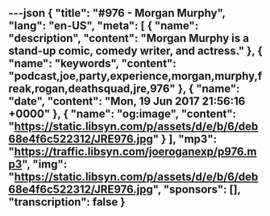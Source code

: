 ---json
{
  "title": "#976 - Morgan Murphy",
  "lang": "en-US",
  "meta": [
    {
      "name": "description",
      "content": "Morgan Murphy is a stand-up comic, comedy writer, and actress."
    },
    {
      "name": "keywords",
      "content": "podcast,joe,party,experience,morgan,murphy,freak,rogan,deathsquad,jre,976"
    },
    {
      "name": "date",
      "content": "Mon, 19 Jun 2017 21:56:16 +0000"
    },
    {
      "name": "og:image",
      "content": "https://static.libsyn.com/p/assets/d/e/b/6/deb68e4f6c522312/JRE976.jpg"
    }
  ],
  "mp3": "https://traffic.libsyn.com/joeroganexp/p976.mp3",
  "img": "https://static.libsyn.com/p/assets/d/e/b/6/deb68e4f6c522312/JRE976.jpg",
  "sponsors": [],
  "transcription": false
}
---
<episode-header />

<timemark seconds="0" />

<transcribe-call-to-action />

<episode-footer />